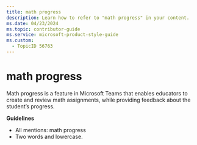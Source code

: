 ```yaml
---
title: math progress
description: Learn how to refer to "math progress" in your content.
ms.date: 04/23/2024
ms.topic: contributor-guide
ms.service: microsoft-product-style-guide
ms.custom:
  - TopicID 56763
---
```



# math progress

Math progress is a feature in Microsoft Teams that enables educators to create and review math assignments, while providing feedback about the student’s progress.  

**Guidelines**

- All mentions: math progress
- Two words and lowercase.  

  